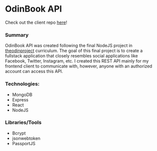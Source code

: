 # OdinBook API

Check out the client repo [here](https://github.com/fpsbowser/OdinBook_client)!

### Summary

OdinBook API was created following the final NodeJS project in [theodinproject](https://www.theodinproject.com/lessons/nodejs-odin-book) curriculum.
The goal of this final project is to create a fullstack application that closely resembles social applications like Facebook, Twitter, Instagram, etc. I created this REST API mainly for my frontend client to communicate with, however, anyone with an authorized account can access this API.

### Technologies:

<ul>
<li>MongoDB</li>
<li>Express</li>
<li>React</li>
<li>NodeJS</li>
</ul>

### Libraries/Tools

<ul>
<li>Bcrypt</li>
<li>jsonwebtoken</li>
<li>PassportJS</li>
</ul>
